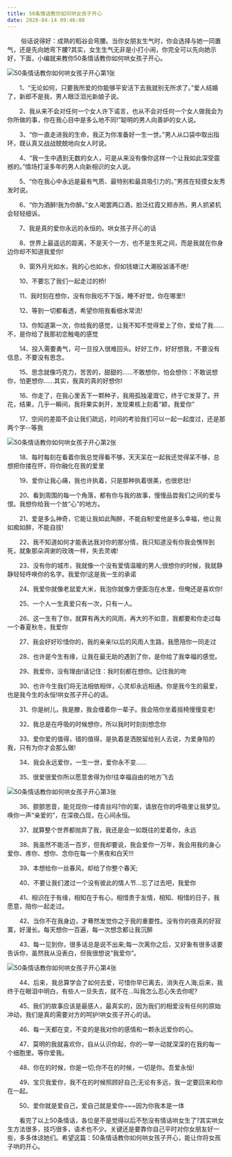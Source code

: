 ```yaml
---
title: 50条情话教你如何哄女孩子开心
date: 2020-04-14 09:46:00
---
```




        俗话说得好：成熟的稻谷会弯腰。当你女朋友生气时，你会选择与她一同置气，还是先向她弯下腰?其实，女生生气无非是小打小闹，你完全可以先向她示好，下面，小编就来教你50条情话教你如何哄女孩子开心。

![50条情话教你如何哄女孩子开心第1张](/img/dd8e98296150c28006d452b216dee4fd.jpg)

　　1、“无论如何，只要我所爱的你能够平安活下去我就别无所求了。”爱人结婚了，新郎不是我，男人眼泛泪光新娘子说。

　　2、我从来不会对任何一个女人许下诺言，也从不会对任何一个女人做我会为你所做的事，你在我心目中是多么地不同!”聪明的男人向善妒的女人说。

　　3、“你一直走进我的生命，我正为你准备好一生一世。”男人从口袋中取出指环，既认真又战战兢兢地向女人时说。

　　4、“我一生中遇到无数的女人，可是从来没有像你这样一个让我如此深受震撼的。”情场打滚多年的男人向新相识的女人说。

　　5、“你在我心中永远是最有气质、最特别和最具吸引力的。”男孩在轻摸女友秀发时说。

　　6、“你为酒醉!我为你醉。”女人喝罢两口酒，脸泛红霞又颊赤热，男人抓紧机会轻轻细诉。

　　7、我是真的爱你永远的永恒的。哄女孩子开心的话

　　8、世界上最遥远的距离，不是天个一方，也不是生死之间，而是我就在你身边你却不知道我爱你!

　　9、窗外月光如水，我的心也如水，但如钱塘江大潮般汹涌不绝!

　　10、不要忘了我们一起走过的桥!

　　11、我时刻在想你，没有你我吃不下饭，睡不好觉，你在哪里!!

　　12、等到一切都看透，希望你陪我看细水常流!

　　13、你知道第一次，你给我的感觉，让我不知不觉得爱上了你，爱给了我……不，是你给了我那初恋触电的感觉

　　14、投入需要勇气，可一旦投入很难回头。好好工作，好好想我，不要没有信息，不要没有思念。

　　15、思念就像巧克力，苦苦的，甜甜的……不敢想你，怕会想你：不敢说想你，怕更想你……其实，我真的真的好想你!

　　16、你走了，在我心里丢下一颗种子，我用孤独灌溉它，终于它发芽了。开花，结果，几乎一瞬间，我将果实剥开，发现果核上刻着“颖，我爱你”

　　17、空间的差距不会让我们疏远，时间的考验我们可以一起一起度过，还是那两个字--等我

![50条情话教你如何哄女孩子开心第2张](/img/906c2c13b8c18029f479f529e4bacdd1.jpg)

　　18、每时每刻在看着你我总觉得看不够，天天呆在一起我还觉得呆不够，总想把你搂在怀，将你融化在我的爱里

　　19、爱你让我心痛，我也许执着，只是那种执着很美，也很悲壮!

　　20、看到周围的每一个角落，都有你与我的故事，慢慢品尝我们之间的爱与恨。我想你给我一个放“心”的地方。

　　21、爱是多么神奇，它能让我如此陶醉，不能自制!爱他是多么幸福，他让我如痴如醉，不能自拔!

　　22、我不知道如何才能表达我对你的那分情，我只知道没有你我会憔悴到死，就象那朵凋谢的玫瑰一样，失去灵魂!

　　23、没有你的城市，我就像一个没有爱情温暖的男人;很想你的时候，我就静静轻轻呼唤你的名字。我爱你!这是我一生的承诺

　　24、我爱你就像老鼠爱大米，我泡你就像方便面泡在水里，但俺还是喜欢你!

　　25、一个人一生真爱只有一次，只有一人。

　　26、这一生有了你，就算有再大的风雨，再大的不如意，我都要和你走过每一个春夏秋冬，我爱你

　　27、我会好好珍惜你的，我的亲亲!以后的风雨人生路，我愿陪你一同走过

　　28、也许是今生有缘，让我在最无助的遇到了你，是你给了我幸福的感觉。

　　29、我爱你，没有理由!请记住：我时刻都在想你。记住我的吻

　　30、也许今生我们将无法相依相伴，心灵却永远相通。你是我今生的最爱，也是我今生的永恒!哄女孩子开心的话。

　　31、你是树儿，我是滕，我会缠着你一辈子。我会陪你坐着摇椅慢慢变老!

　　32、我总是在呼吸的时候想你，所以我时时刻刻想念你

　　33、爱你爱的值得，错的值得，是执着是洒脱留给别人去说，为爱身陷的我，只有为你才会那么做!

　　34、我会永远爱你，一生一世，爱你永不变……

　　35、很爱很爱你所以愿意舍得为你!往幸福自由的地方飞去

![50条情话教你如何哄女孩子开心第3张](/img/f8f19d448d12e225091153facad5d7e2.jpg)

　　36、颤颤思音，能兑现你一缕青丝吗?你的案，请放在你的呼吸里让我梦见。唤你一声“亲爱的”，在深夜凸现，在心间永恒。

　　37、就算整个世界都抛弃了我，我还是会一如既往的爱着你，永远

　　38、我虽然不能活一百岁，但我却要说，我会爱你一万年，我会用我的身心爱你、疼你、想你、念你在每一个黑夜和白天!!!

　　39、本想给你一丝春风，却给了你整个春天;

　　40、不要让我们渡过一个没有彼此的情人节…忘了过去吧，我爱你

　　41、相识在于有缘，相知在于有心，相惜贵于友情，相知、相惜的日子，我愿意，陪你一起走过。

　　42、当你不在我身边，才蓦然发觉你之于我的重要性。没有你的夜真的好寂寞，好漫长。每天想你一百遍，每一次想念都让我沉醉

　　43、每一见到你，很多话总是说不出来;每一次离你之后，又好象有很多话要告诉你，虽然我从没表白，但我很想说“我爱你”。

![50条情话教你如何哄女孩子开心第4张](/img/bd504f9e6ed32bb4a3191b31a6a77843.jpg)

　　44、后来，我总算学会了如何去爱，可惜你早已离去，消失在人海;后来，我终于在眼泪中明白，有些人一旦失去，就不在…叫我怎么忍心失去你呢?

　　45、我们的故事应该是最感人，最真实的，因为我们的相爱没有任何的原始冲动，我们是真的需要对方的呵护!哄女孩子开心的话。

　　46、每一天都在变，不变的是我对你的感情和一颗永远爱你的心。

　　47、莫明的我就喜欢你，自从认识你起，你的一举一动就深深的在我的每一个细胞里。等你爱我。

　　48、你在的时候，你是一切;你不在的时候，一切是你。吾爱永恒!

　　49、宝贝我爱你，我不在的时候照顾好自己;无论有多远，我一定要回来和你在一起。

　　50、爱你就是爱自己，爱自己就是爱你~~~因为你我本是一体

　　看完了以上50条情话，各位是不是觉得以后不愁没有情话哄女生了?其实哄女生方法很多，技巧很多，语术也不少。关键还是要靠你自己平时对你女朋友好一些，多多体谅她们。希望这篇：50条情话教你如何哄女孩子开心，能让你将女孩子哄的开心。